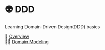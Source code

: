 # 👽&nbsp;DDD

Learning Domain-Driven Design(DDD) basics

🙂&nbsp;[Overview](overview.md)  
👯‍♀️&nbsp;[Domain Modeling](domainModeling.md)
